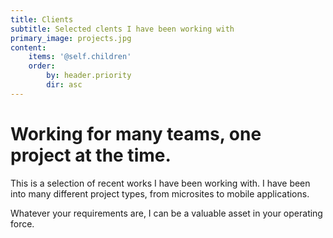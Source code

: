 ```yaml
---
title: Clients
subtitle: Selected clents I have been working with
primary_image: projects.jpg
content:
    items: '@self.children'
    order:
        by: header.priority
        dir: asc
---
```


# Working for many teams, one project at the time.

This is a selection of recent works I have been working with. I have been into many different project types, from microsites to mobile applications.

Whatever your requirements are, I can be a valuable asset in your operating force.